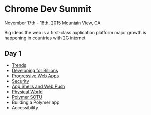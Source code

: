 # Chrome Dev Summit
November 17th - 18th, 2015
Mountain View, CA

Big ideas
the web is a first-class application platform
major growth is happening in countries with 2G internet

## Day 1

 * [Trends](day-1/1-trends.md)
 * [Developing for Billions](day-1/2-developing-for-billions.md)
 * [Progressive Web Apps](day-1/3-progressive-web-apps.md)
 * [Security](day-1/4-security.md)
 * [App Shells and Web Push](day-1/5-app-shells.md)
 * [Physical World](day-1/6-physical-world.md)
 * [Polymer SOTU](day-1/7-polymer.md)
 * Building a Polymer app
 * Accessibility
